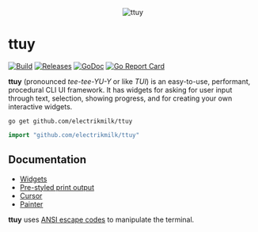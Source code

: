 <p align=center>
    <img src="https://user-images.githubusercontent.com/4368524/192105220-b950d506-7cd0-43da-ae55-6dc13d249dc0.png" alt="ttuy"/>
</p>

# ttuy

[![Build](https://github.com/electrikmilk/ttuy/actions/workflows/go.yml/badge.svg?branch=main)](https://github.com/electrikmilk/ttuy/actions/workflows/go.yml)
[![Releases](https://img.shields.io/github/v/release/electrikmilk/ttuy?include_prereleases)](https://github.com/electrikmilk/ttuy/releases)
[![GoDoc](https://godoc.org/github.com/golang/gddo?status.svg)](https://pkg.go.dev/github.com/electrikmilk/ttuy?tab=doc)
[![Go Report Card](https://goreportcard.com/badge/github.com/electrikmilk/ttuy)](https://goreportcard.com/report/github.com/electrikmilk/ttuy)

**ttuy** (pronounced _tee-tee-YU-Y_ or like _TUI_) is an easy-to-use, performant, procedural CLI UI framework. It has widgets for asking for user input through text, selection, showing progress, and for creating your own interactive widgets.

```console
go get github.com/electrikmilk/ttuy
```

```go
import "github.com/electrikmilk/ttuy"
```

## Documentation

- [Widgets](https://github.com/electrikmilk/ttuy/wiki/Widgets)
- [Pre-styled print output](https://github.com/electrikmilk/ttuy/wiki/Pre-styled-print-output)
- [Cursor](https://github.com/electrikmilk/ttuy/wiki/Cursor)
- [Painter](https://github.com/electrikmilk/ttuy/wiki/Painter)

**ttuy** uses [ANSI escape codes](https://en.wikipedia.org/wiki/ANSI_escape_code) to manipulate the terminal.
